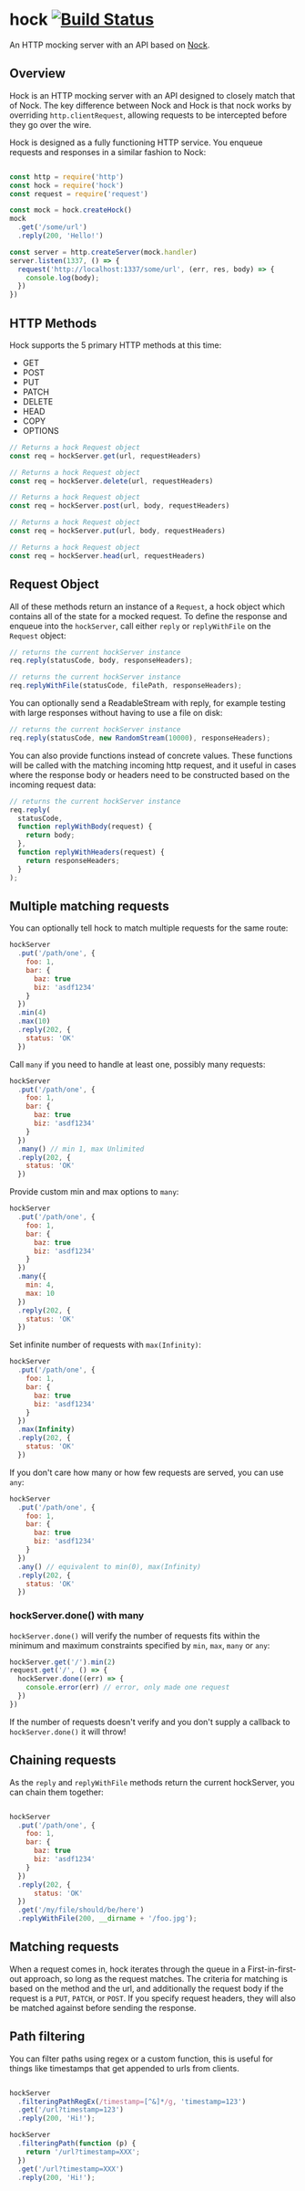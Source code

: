 # hock [![Build Status](https://secure.travis-ci.org/mmalecki/hock.png?branch=master)](http://travis-ci.org/mmalecki/hock)

An HTTP mocking server with an API based on [Nock](https://github.com/nock/nock).

## Overview

Hock is an HTTP mocking server with an API designed to closely match that of Nock. The key difference between Nock and Hock is that nock works by overriding `http.clientRequest`, allowing requests to be intercepted before they go over the wire.

Hock is designed as a fully functioning HTTP service. You enqueue requests and responses in a similar fashion to Nock:
```Javascript

const http = require('http')
const hock = require('hock')
const request = require('request')

const mock = hock.createHock()
mock
  .get('/some/url')
  .reply(200, 'Hello!')

const server = http.createServer(mock.handler)
server.listen(1337, () => {
  request('http://localhost:1337/some/url', (err, res, body) => {
    console.log(body);
  })
})
```

## HTTP Methods

Hock supports the 5 primary HTTP methods at this time:

* GET
* POST
* PUT
* PATCH
* DELETE
* HEAD
* COPY
* OPTIONS

```Javascript
// Returns a hock Request object
const req = hockServer.get(url, requestHeaders)
```
```Javascript
// Returns a hock Request object
const req = hockServer.delete(url, requestHeaders)
```
```Javascript
// Returns a hock Request object
const req = hockServer.post(url, body, requestHeaders)
```
```Javascript
// Returns a hock Request object
const req = hockServer.put(url, body, requestHeaders)
```
```Javascript
// Returns a hock Request object
const req = hockServer.head(url, requestHeaders)
```

## Request Object

All of these methods return an instance of a `Request`, a hock object which contains all of the state for a mocked request. To define the response and enqueue into the `hockServer`, call either `reply` or `replyWithFile` on the `Request` object:

```Javascript
// returns the current hockServer instance
req.reply(statusCode, body, responseHeaders);
```

```Javascript
// returns the current hockServer instance
req.replyWithFile(statusCode, filePath, responseHeaders);
```

You can optionally send a ReadableStream with reply, for example testing with large responses without having to use a file on disk:

```Javascript
// returns the current hockServer instance
req.reply(statusCode, new RandomStream(10000), responseHeaders);
```

You can also provide functions instead of concrete values. These functions will be called with the matching incoming http request, and it useful in cases where the response body or headers need to be constructed based on the incoming request data:

```Javascript
// returns the current hockServer instance
req.reply(
  statusCode,
  function replyWithBody(request) {
    return body;
  },
  function replyWithHeaders(request) {
    return responseHeaders;
  }
);
```

## Multiple matching requests

You can optionally tell hock to match multiple requests for the same route:

```Javascript
hockServer
  .put('/path/one', {
    foo: 1,
    bar: {
      baz: true
      biz: 'asdf1234'
    }
  })
  .min(4)
  .max(10)
  .reply(202, {
    status: 'OK'
  })
```

Call `many` if you need to handle at least one, possibly
many requests:

```Javascript
hockServer
  .put('/path/one', {
    foo: 1,
    bar: {
      baz: true
      biz: 'asdf1234'
    }
  })
  .many() // min 1, max Unlimited
  .reply(202, {
    status: 'OK'
  })
```

Provide custom min and max options to `many`:

```Javascript
hockServer
  .put('/path/one', {
    foo: 1,
    bar: {
      baz: true
      biz: 'asdf1234'
    }
  })
  .many({
    min: 4,
    max: 10
  })
  .reply(202, {
    status: 'OK'
  })
```

Set infinite number of requests with `max(Infinity)`:

```Javascript
hockServer
  .put('/path/one', {
    foo: 1,
    bar: {
      baz: true
      biz: 'asdf1234'
    }
  })
  .max(Infinity)
  .reply(202, {
    status: 'OK'
  })
```

If you don't care how many or how few requests are served, you can use `any`:

```Javascript
hockServer
  .put('/path/one', {
    foo: 1,
    bar: {
      baz: true
      biz: 'asdf1234'
    }
  })
  .any() // equivalent to min(0), max(Infinity)
  .reply(202, {
    status: 'OK'
  })
```
### hockServer.done() with many

`hockServer.done()` will verify the number of requests fits within the
minimum and maximum constraints specified by `min`, `max`, `many` or `any`:

```js
hockServer.get('/').min(2)
request.get('/', () => {
  hockServer.done((err) => {
    console.error(err) // error, only made one request
  })
})
```

If the number of requests doesn't verify and you don't supply a callback
to `hockServer.done()` it will throw!

## Chaining requests

As the `reply` and `replyWithFile` methods return the current hockServer, you can chain them together:

```Javascript

hockServer
  .put('/path/one', {
    foo: 1,
    bar: {
      baz: true
      biz: 'asdf1234'
    }
  })
  .reply(202, {
      status: 'OK'
  })
  .get('/my/file/should/be/here')
  .replyWithFile(200, __dirname + '/foo.jpg');

```
## Matching requests

When a request comes in, hock iterates through the queue in a First-in-first-out approach, so long as the request matches. The criteria for matching is based on the method and the url, and additionally the request body if the request is a `PUT`, `PATCH`, or `POST`. If you specify request headers, they will also be matched against before sending the response.

## Path filtering

You can filter paths using regex or a custom function, this is useful for things like timestamps that get appended to urls from clients.

```Javascript

hockServer
  .filteringPathRegEx(/timestamp=[^&]*/g, 'timestamp=123')
  .get('/url?timestamp=123')
  .reply(200, 'Hi!');
```
```Javascript
hockServer
  .filteringPath(function (p) {
    return '/url?timestamp=XXX';
  })
  .get('/url?timestamp=XXX')
  .reply(200, 'Hi!');
